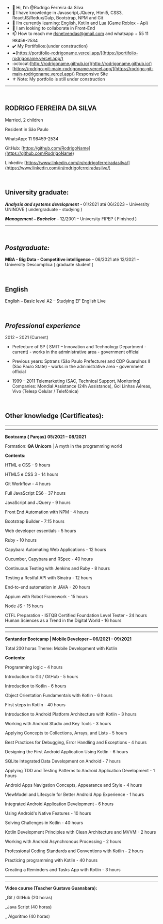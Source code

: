 - 👋 Hi, I’m @Rodrigo Ferreira da Silva
- 👀 I have knowledge in Javascript,JQuery, Html5, CSS3, ReactJS/Redux/Gulp, Bootstrap, NPM and Git 
- 🌱 I’m currently learning: English, Kotlin and Lua (Game Roblox - Api)
- 💞️ I am looking to collaborate in Front-End
- 📫 How to reach me rlsnetvendas@gmail.com and whatsapp + 55 11 98459-2534
- ✔️ My Portifolios:{under construction}
- ⏶[https://portifolio-rodrigoname.vercel.app/](https://portifolio-rodrigoname.vercel.app/)
- :octocat:[http://rodrigoname.github.io/](http://rodrigoname.github.io/)
- [https://rodrigo-git-main-rodrigoname.vercel.app/](https://rodrigo-git-main-rodrigoname.vercel.app/) Responsive Site
- ⚜️ Note: My portfolio is still under construction
***
<br/>

## RODRIGO FERREIRA DA SILVA

Married, 2 children

Resident in São Paulo

WhatsApp: 11 98459-2534 

GitHub:  [https://github.com/RodrigoName](https://github.com/RodrigoName) 

Linkedin:  [https://www.linkedin.com/in/rodrigoferreiradasilva/](https://www.linkedin.com/in/rodrigoferreiradasilva/)

<br/>

## University graduate:

***Analysis and systems development*** - 01/2021 até 06/2023 – University UNINOVE ( undergraduate - studying ) 

***Management – Bachelor*** – 12/2001 – University FIPEP ( Finished )

***
<br/>

## ***Postgraduate:***

**MBA - Big Data - Competitive intelligence** – 06/2021 até 12/2021 – University Descomplica ( graduate student )

<br/>

## **English**
English – Basic level A2 – Studying EF English Live

<br/>

## ***Professional experience***

2012 – 2021 (Current)

* Prefecture of SP ( SMIT – Innovation and Technology Department - current) - works in the administrative area - government official

* Previous years:
Sptrans (São Paulo Prefecture) and CDP Guarulhos II (São Paulo State) - works in the administrative area - government official

* 1999 – 2011
Telemarketing (SAC, Technical Support, Monitoring)
Companies: Mondial Assistance (24h Assistance), Gol Linhas Aéreas, Vivo (Telesp Celular / Telefônica)

<br/>


## **Other knowledge (Certificates):**

***
***

**Bootcamp { Parças} 05/2021 – 08/2021** 

Formation: **QA Unicorn** | A myth in the programming world

**Contents:**

HTML e CSS - 9 hours

HTML5 e CSS 3 - 14 hours

Git Workflow - 4 hours

Full JavaScript ES6 - 37 hours

JavaScript and JQuery - 9 hours

Front End Automation with NPM - 4 hours

Bootstrap Builder - 7:15 hours

Web developer essentials - 5 hours

Ruby - 10 hours

Capybara Automating Web Applications - 12 hours

Cucumber, Capybara and RSpec - 40 hours

Continuous Testing with Jenkins and Ruby - 8 hours

Testing a Restful API with Sinatra - 12 hours

End-to-end automation in JAVA - 20 hours

Appium with Robot Framework - 15 hours

Node JS - 15 hours

CTFL Preparation - ISTQB Certified Foundation Level Tester - 24 hours Human Sciences as a Trend in the Digital World - 16 hours


***
***

**Santander Bootcamp | Mobile Developer – 06/2021 – 09/2021**

Total 200 horas
Theme: Mobile Development with Kotlin


**Contents:**

Programming logic - 4 hours

Introduction to Git / GitHub - 5 hours

Introduction to Kotlin - 6 hours

Object Orientation Fundamentals with Kotlin - 6 hours

First steps in Kotlin - 40 hours

Introduction to Android Platform Architecture with Kotlin - 3 hours

Working with Android Studio and Key Tools - 3 hours

Applying Concepts to Collections, Arrays, and Lists - 5 hours

Best Practices for Debugging, Error Handling and Exceptions - 4 hours

Designing the First Android Application Using Kotlin - 6 hours

SQLite Integrated Data Development on Android - 7 hours

Applying TDD and Testing Patterns to Android Application Development - 1 hours

Android Apps Navigation Concepts, Appearance and Style - 4 hours

ViewModel and Lifecycle for Better Android App Experience - 1 hours

Integrated Android Application Development - 6 hours

Using Android's Native Features - 10 hours

Solving Challenges in Kotlin - 40 hours

Kotlin Development Principles with Clean Architecture and MVVM - 2 hours

Working with Android Asynchronous Processing - 2 hours

Professional Coding Standards and Conventions with Kotlin - 2 hours

Practicing programming with Kotlin - 40 hours

Creating a Reminders and Tasks App with Kotlin - 3 hours



***
***

**Video course (Teacher Gustavo Guanabara):**

_Git / GitHub (20 horas) 

_Java Script (40 horas) 

_ Algoritmo (40 horas)
